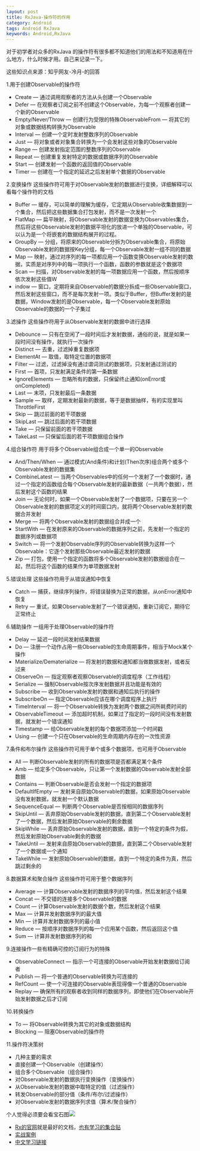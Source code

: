 ```yaml
---
layout: post
title: RxJava-操作符的作用
category: Android
tags: Android RxJava
keywords: Android,RxJava
---
```


对于初学者对众多的RxJava 的操作符有很多都不知道他们的用法和不知道用在什么地方，什么时候才用。自己来记录一下。

这些知识点来源：知乎网友-冷月-的回答

1.用于创建Observable的操作符
* Create — 通过调用观察者的方法从头创建一个Observable
* Defer — 在观察者订阅之前不创建这个Observable，为每一个观察者创建一个新的Observable
* Empty/Never/Throw — 创建行为受限的特殊ObservableFrom — 将其它的对象或数据结构转换为Observable
* Interval — 创建一个定时发射整数序列的Observable
* Just — 将对象或者对象集合转换为一个会发射这些对象的Observable
* Range — 创建发射指定范围的整数序列的Observable
* Repeat — 创建重复发射特定的数据或数据序列的Observable
* Start — 创建发射一个函数的返回值的Observable
* Timer — 创建在一个指定的延迟之后发射单个数据的Observable

2.变换操作
这些操作符可用于对Observable发射的数据进行变换，详细解释可以看每个操作符的文档
* Buffer — 缓存，可以简单的理解为缓存，它定期从Observable收集数据到一个集合，然后把这些数据集合打包发射，而不是一次发射一个
* FlatMap — 扁平映射，将Observable发射的数据变换为Observables集合，然后将这些Observable发射的数据平坦化的放进一个单独的Observable，可以认为是一个将嵌套的数据结构展开的过程。
* GroupBy — 分组，将原来的Observable分拆为Observable集合，将原始Observable发射的数据按Key分组，每一个Observable发射一组不同的数据
* Map — 映射，通过对序列的每一项都应用一个函数变换Observable发射的数据，实质是对序列中的每一项执行一个函数，函数的参数就是这个数据项
* Scan — 扫描，对Observable发射的每一项数据应用一个函数，然后按顺序依次发射这些值W
* indow — 窗口，定期将来自Observable的数据分拆成一些Observable窗口，然后发射这些窗口，而不是每次发射一项。类似于Buffer，但Buffer发射的是数据，Window发射的是Observable，每一个Observable发射原始Observable的数据的一个子集过

3.滤操作
这些操作符用于从Observable发射的数据中进行选择
* Debounce — 只有在空闲了一段时间后才发射数据，通俗的说，就是如果一段时间没有操作，就执行一次操作
* Distinct — 去重，过滤掉重复数据项
* ElementAt — 取值，取特定位置的数据项
* Filter — 过滤，过滤掉没有通过谓词测试的数据项，只发射通过测试的
* First — 首项，只发射满足条件的第一条数据
* IgnoreElements — 忽略所有的数据，只保留终止通知(onError或onCompleted)
* Last — 末项，只发射最后一条数据
* Sample — 取样，定期发射最新的数据，等于是数据抽样，有的实现里叫ThrottleFirst
* Skip — 跳过前面的若干项数据
* SkipLast — 跳过后面的若干项数据
* Take — 只保留前面的若干项数据
* TakeLast — 只保留后面的若干项数据组合操作
	
4.组合操作符
用于将多个Observable组合成一个单一的Observable
* And/Then/When — 通过模式(And条件)和计划(Then次序)组合两个或多个Observable发射的数据集
* CombineLatest — 当两个Observables中的任何一个发射了一个数据时，通过一个指定的函数组合每个Observable发射的最新数据（一共两个数据），然后发射这个函数的结果
* Join — 无论何时，如果一个Observable发射了一个数据项，只要在另一个Observable发射的数据项定义的时间窗口内，就将两个Observable发射的数据合并发射
* Merge — 将两个Observable发射的数据组合并成一个
* StartWith — 在发射原来的Observable的数据序列之前，先发射一个指定的数据序列或数据项
* Switch — 将一个发射Observable序列的Observable转换为这样一个Observable：它逐个发射那些Observable最近发射的数据
* Zip — 打包，使用一个指定的函数将多个Observable发射的数据组合在一起，然后将这个函数的结果作为单项数据发射
	
5.错误处理
	这些操作符用于从错误通知中恢复
* Catch — 捕获，继续序列操作，将错误替换为正常的数据，从onError通知中恢复
* Retry — 重试，如果Observable发射了一个错误通知，重新订阅它，期待它正常终止

6.辅助操作
一组用于处理Observable的操作符
* Delay — 延迟一段时间发射结果数据
* Do — 注册一个动作占用一些Observable的生命周期事件，相当于Mock某个操作
* Materialize/Dematerialize — 将发射的数据和通知都当做数据发射，或者反过来
* ObserveOn — 指定观察者观察Observable的调度程序（工作线程）
* Serialize — 强制Observable按次序发射数据并且功能是有效的
* Subscribe — 收到Observable发射的数据和通知后执行的操作
* SubscribeOn — 指定Observable应该在哪个调度程序上执行
* TimeInterval — 将一个Observable转换为发射两个数据之间所耗费时间的
* ObservableTimeout — 添加超时机制，如果过了指定的一段时间没有发射数据，就发射一个错误通知
* Timestamp — 给Observable发射的每个数据项添加一个时间戳
* Using — 创建一个只在Observable的生命周期内存在的一次性资源
	
7.条件和布尔操作
这些操作符可用于单个或多个数据项，也可用于Observable
* All — 判断Observable发射的所有的数据项是否都满足某个条件
* Amb — 给定多个Observable，只让第一个发射数据的Observable发射全部数据
* Contains — 判断Observable是否会发射一个指定的数据项
* DefaultIfEmpty — 发射来自原始Observable的数据，如果原始Observable没有发射数据，就发射一个默认数据
* SequenceEqual — 判断两个Observable是否按相同的数据序列
* SkipUntil — 丢弃原始Observable发射的数据，直到第二个Observable发射了一个数据，然后发射原始Observable的剩余数据
* SkipWhile — 丢弃原始Observable发射的数据，直到一个特定的条件为假，然后发射原始Observable剩余的数据
* TakeUntil — 发射来自原始Observable的数据，直到第二个Observable发射了一个数据或一个通知
* TakeWhile — 发射原始Observable的数据，直到一个特定的条件为真，然后跳过剩余的
	
8.数据算术和聚合操作
这些操作符可用于整个数据序列
* Average — 计算Observable发射的数据序列的平均值，然后发射这个结果
* Concat — 不交错的连接多个Observable的数据
* Count — 计算Observable发射的数据个数，然后发射这个结果
* Max — 计算并发射数据序列的最大值
* Min — 计算并发射数据序列的最小值
* Reduce — 按顺序对数据序列的每一个应用某个函数，然后返回这个值
* Sum — 计算并发射数据序列的和
	
9.连接操作一些有精确可控的订阅行为的特殊
* ObservableConnect — 指示一个可连接的Observable开始发射数据给订阅者
* Publish — 将一个普通的Observable转换为可连接的
* RefCount — 使一个可连接的Observable表现得像一个普通的Observable
* Replay — 确保所有的观察者收到同样的数据序列，即使他们在Observable开始发射数据之后才订阅
	
10.转换操作
* To — 将Observable转换为其它的对象或数据结构
* Blocking — 阻塞Observable的操作符
	
11.操作符决策树
* 几种主要的需求
* 直接创建一个Observable（创建操作）
* 组合多个Observable（组合操作）
* 对Observable发射的数据执行变换操作（变换操作）
* 从Observable发射的数据中取特定的值（过滤操作）
* 转发Observable的部分值（条件/布尔/过滤操作）
* 对Observable发射的数据序列求值（算术/聚合操作）
	
个人觉得必须要会看宝石图![](http://reactivex.io/assets/operators/legend.png) 

* [Rx的官网](http://link.zhihu.com/?target=http%3A//reactivex.io/)就是最好的文档，[也有学习的集合贴](http://link.zhihu.com/?target=http%3A//reactivex.io/tutorials.html)
* [实战案例](https://github.com/kaushikgopal/RxJava-Android-Samples)
* [中文学习链接](https://github.com/lzyzsd/Awesome-RxJava)



